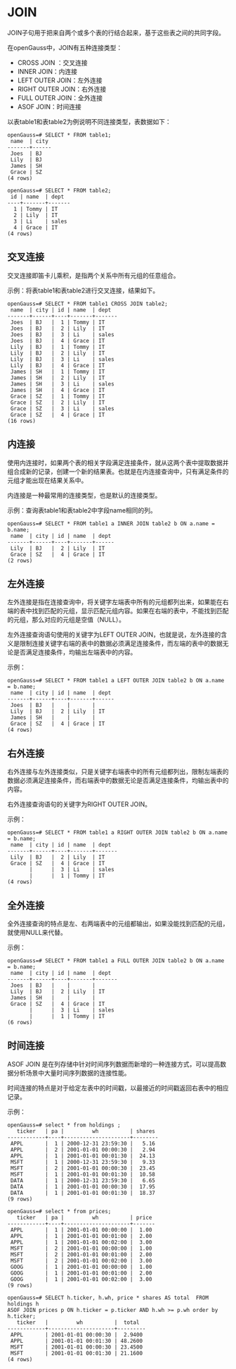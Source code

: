 # JOIN<a name="ZH-CN_TOPIC_0000001255221823"></a>

JOIN子句用于把来自两个或多个表的行结合起来，基于这些表之间的共同字段。

在openGauss中，JOIN有五种连接类型：

-   CROSS JOIN ：交叉连接
-   INNER JOIN：内连接
-   LEFT OUTER JOIN：左外连接
-   RIGHT OUTER JOIN：右外连接
-   FULL OUTER JOIN：全外连接
-   ASOF JOIN：时间连接

以表table1和表table2为例说明不同连接类型，表数据如下：

```
openGauss=# SELECT * FROM table1;
 name  | city
-------+------
 Joes  | BJ
 Lily  | BJ
 James | SH
 Grace | SZ
(4 rows)

openGauss=# SELECT * FROM table2;
 id | name  | dept
----+-------+-------
  1 | Tommy | IT
  2 | Lily  | IT
  3 | Li    | sales
  4 | Grace | IT
(4 rows)
```

## 交叉连接<a name="section273517016141"></a>

交叉连接即笛卡儿乘积，是指两个关系中所有元组的任意组合。

示例：将表table1和表table2进行交叉连接，结果如下。

```
openGauss=# SELECT * FROM table1 CROSS JOIN table2;
 name  | city | id | name  | dept
-------+------+----+-------+-------
 Joes  | BJ   |  1 | Tommy | IT
 Joes  | BJ   |  2 | Lily  | IT
 Joes  | BJ   |  3 | Li    | sales
 Joes  | BJ   |  4 | Grace | IT
 Lily  | BJ   |  1 | Tommy | IT
 Lily  | BJ   |  2 | Lily  | IT
 Lily  | BJ   |  3 | Li    | sales
 Lily  | BJ   |  4 | Grace | IT
 James | SH   |  1 | Tommy | IT
 James | SH   |  2 | Lily  | IT
 James | SH   |  3 | Li    | sales
 James | SH   |  4 | Grace | IT
 Grace | SZ   |  1 | Tommy | IT
 Grace | SZ   |  2 | Lily  | IT
 Grace | SZ   |  3 | Li    | sales
 Grace | SZ   |  4 | Grace | IT
(16 rows)
```

## 内连接<a name="section16248851415"></a>

使用内连接时，如果两个表的相关字段满足连接条件，就从这两个表中提取数据并组合成新的记录，创建一个新的结果表。也就是在内连接查询中，只有满足条件的元组才能出现在结果关系中。

内连接是一种最常用的连接类型，也是默认的连接类型。

示例：查询表table1和表table2中字段name相同的列。

```
openGauss=# SELECT * FROM table1 a INNER JOIN table2 b ON a.name = b.name;
 name  | city | id | name  | dept
-------+------+----+-------+------
 Lily  | BJ   |  2 | Lily  | IT
 Grace | SZ   |  4 | Grace | IT
(2 rows)
```

## 左外连接<a name="section9773191361416"></a>

左外连接是指在连接查询中，将关键字左端表中所有的元组都列出来，如果能在右端的表中找到匹配的元组，显示匹配元组内容。如果在右端的表中，不能找到匹配的元组，那么对应的元组是空值（NULL）。

左外连接查询语句使用的关键字为LEFT OUTER JOIN，也就是说，左外连接的含义是限制连接关键字右端的表中的数据必须满足连接条件，而左端的表中的数据无论是否满足连接条件，均输出左端表中的内容。

示例：

```
openGauss=# SELECT * FROM table1 a LEFT OUTER JOIN table2 b ON a.name = b.name;
 name  | city | id | name  | dept
-------+------+----+-------+------
 Joes  | BJ   |    |       |
 Lily  | BJ   |  2 | Lily  | IT
 James | SH   |    |       |
 Grace | SZ   |  4 | Grace | IT
(4 rows)
```

## 右外连接<a name="section5250122061415"></a>

右外连接与左外连接类似，只是关键字右端表中的所有元组都列出，限制左端表的数据必须满足连接条件，而右端表中的数据无论是否满足连接条件，均输出表中的内容。

右外连接查询语句的关键字为RIGHT OUTER JOIN。

示例：

```
openGauss=# SELECT * FROM table1 a RIGHT OUTER JOIN table2 b ON a.name = b.name;
 name  | city | id | name  | dept
-------+------+----+-------+-------
 Lily  | BJ   |  2 | Lily  | IT
 Grace | SZ   |  4 | Grace | IT
       |      |  3 | Li    | sales
       |      |  1 | Tommy | IT
(4 rows)
```

## 全外连接<a name="section8954153161410"></a>

全外连接查询的特点是左、右两端表中的元组都输出，如果没能找到匹配的元组，就使用NULL来代替。

示例：

```
openGauss=# SELECT * FROM table1 a FULL OUTER JOIN table2 b ON a.name = b.name;
 name  | city | id | name  | dept
-------+------+----+-------+-------
 Joes  | BJ   |    |       |
 Lily  | BJ   |  2 | Lily  | IT
 James | SH   |    |       |
 Grace | SZ   |  4 | Grace | IT
       |      |  3 | Li    | sales
       |      |  1 | Tommy | IT
(6 rows)
```

## 时间连接<a name="section8954153161666"></a>

ASOF JOIN 是在列存储中针对时间序列数据而新增的一种连接方式，可以提高数据分析场景中大量时间序列数据的连接性能。

时间连接的特点是对于给定左表中的时间戳，以最接近的时间戳返回右表中的相应记录。

示例：

```
openGauss=# select * from holdings ;
   ticker   | pa |         wh          | shares
------------+----+---------------------+--------
 APPL       |  1 | 2000-12-31 23:59:30 |   5.16
 APPL       |  2 | 2001-01-01 00:00:30 |   2.94
 APPL       |  1 | 2001-01-01 00:01:30 |  24.13
 MSFT       |  1 | 2000-12-31 23:59:30 |   9.33
 MSFT       |  2 | 2001-01-01 00:00:30 |  23.45
 MSFT       |  1 | 2001-01-01 00:01:30 |  10.58
 DATA       |  1 | 2000-12-31 23:59:30 |   6.65
 DATA       |  1 | 2001-01-01 00:00:30 |  17.95
 DATA       |  1 | 2001-01-01 00:01:30 |  18.37
(9 rows)

openGauss=# select * from prices;
   ticker   | pa |         wh          | price
------------+----+---------------------+-------
 APPL       |  1 | 2001-01-01 00:00:00 |  1.00
 APPL       |  1 | 2001-01-01 00:01:00 |  2.00
 APPL       |  1 | 2001-01-01 00:02:00 |  3.00
 MSFT       |  2 | 2001-01-01 00:00:00 |  1.00
 MSFT       |  2 | 2001-01-01 00:01:00 |  2.00
 MSFT       |  2 | 2001-01-01 00:02:00 |  3.00
 GOOG       |  1 | 2001-01-01 00:00:00 |  1.00
 GOOG       |  1 | 2001-01-01 00:01:00 |  2.00
 GOOG       |  1 | 2001-01-01 00:02:00 |  3.00
(9 rows)

openGauss=# SELECT h.ticker, h.wh, price * shares AS total  FROM holdings h  
ASOF JOIN prices p ON h.ticker = p.ticker AND h.wh >= p.wh order by h.ticker;
   ticker   |         wh          |  total
------------+---------------------+---------
 APPL       | 2001-01-01 00:00:30 |  2.9400
 APPL       | 2001-01-01 00:01:30 | 48.2600
 MSFT       | 2001-01-01 00:00:30 | 23.4500
 MSFT       | 2001-01-01 00:01:30 | 21.1600
(4 rows)

```
